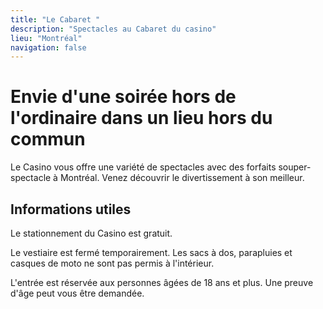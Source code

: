 ```yaml
---
title: "Le Cabaret "
description: "Spectacles au Cabaret du casino"
lieu: "Montréal"
navigation: false
---
```


# Envie d'une soirée hors de l'ordinaire dans un lieu hors du commun

Le Casino vous offre une variété de spectacles avec des forfaits souper-spectacle à Montréal. Venez découvrir le divertissement à son meilleur.

## Informations utiles

Le stationnement du Casino est gratuit.

Le vestiaire est fermé temporairement. Les sacs à dos, parapluies et casques de moto ne sont pas permis à l'intérieur.

L'entrée est réservée aux personnes âgées de 18 ans et plus. Une preuve d'âge peut vous être demandée.
